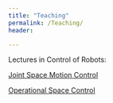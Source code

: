 ```yaml
---
title: "Teaching"
permalink: /Teaching/
header:

---
```


Lectures in Control of Robots:

[Joint Space Motion Control](https://www.dropbox.com/s/7ep354ba0wxtfso/jointSpaceControlV2.pptx )

[Operational Space Control](https://www.dropbox.com/s/6m9e7kt74fp5t7d/operationalSpaceControl.pptx)

